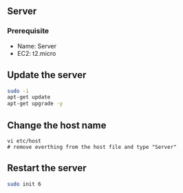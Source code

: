 ## Server

### Prerequisite
- Name: Server
- EC2: t2.micro

## Update the server 
```bash
sudo -i
apt-get update
apt-get upgrade -y
```

## Change the host name
```
vi etc/host
# remove everthing from the host file and type "Server"
```

## Restart the server
```bash
sudo init 6
```

## 
```bash

```

## 
```bash

```
## 
```bash

```
## 
```bash

```
## 
```bash

```
## 
```bash

```
## 
```bash

```
## 
```bash

```
## 
```bash

```


